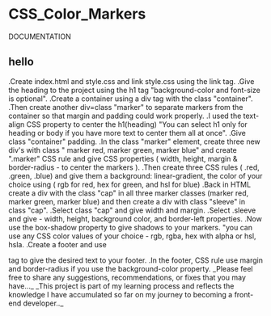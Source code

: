 # CSS_Color_Markers

DOCUMENTATION

<h2> hello</h2>
.Create index.html and style.css and link style.css using the link tag.
.Give the heading to the project using the h1 tag "background-color and font-size is optional".
.Create a container using a div tag with the class "container".
.Then create another div=class "marker" to separate markers from the container so that margin and padding could work properly.
.I used the text-align CSS property to center the h1(heading) "You can select h1 only for heading or body if you have more text to center them all at once".
.Give class "container" padding.
.In the class "marker" element, create three new div's with class " marker red, marker green, marker blue" and create ".marker" CSS rule and give CSS properties ( width, height, margin & border-radius - to center the markers ).
.Then create three CSS rules ( .red, .green, .blue) and give them a background: linear-gradient, the color of your choice using ( rgb for red, hex for green, and hsl for blue)
.Back in HTML create a div with the class "cap" in all three marker classes (marker red, marker green, marker blue) and then create a div with class "sleeve" in class "cap".
.Select class "cap" and give width and margin.
.Select .sleeve and give - width, height, background color, and border-left properties.
.Now use the box-shadow property to give shadows to your markers. "you can use any CSS color values of your choice - rgb, rgba, hex with alpha or hsl, hsla.
.Create a footer and use <p> tag to give the desired text to your footer.
.In the footer, CSS rule use margin and border-radius if you use the background-color property.
_Please feel free to share any suggestions, recommendations, or fixes that you may have..._
_This project is part of my learning process and reflects the knowledge I have accumulated so far on my journey to becoming a front-end developer.._
